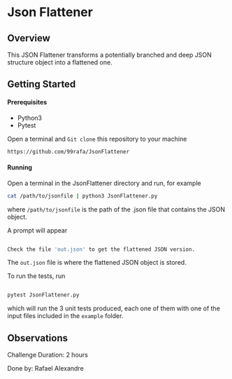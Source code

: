 # Json Flattener

## Overview

This JSON Flattener transforms a potentially branched and deep JSON structure object into a flattened one.


## Getting Started

#### Prerequisites

 - Python3
 - Pytest

Open a terminal and `Git clone` this repository to your machine

```bash
https://github.com/99rafa/JsonFlattener

```

#### Running

Open a terminal in the JsonFlattener directory and run, for example

```bash
cat /path/to/jsonfile | python3 JsonFlattener.py

```
where `/path/to/jsonfile` is the path of the .json file that contains the JSON object.

A prompt will appear

```bash

Check the file 'out.json' to get the flattened JSON version.

```

The `out.json` file is where the flattened JSON object is stored.


To run the tests, run

```bash

pytest JsonFlattener.py

```

which will run the 3 unit tests produced, each one of them with one of the input files included in the `example` folder.


## Observations

Challenge Duration: 2 hours

Done by: Rafael Alexandre
